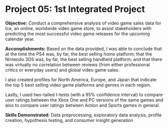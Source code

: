 # Project 05: 1st Integrated Project

**Objective:** Conduct a comprehensive analysis of video game sales data for Ice, an online, worldwide video game store, to assist stakeholders with predicting the most successful video game releases for the upcoming calendar year.

**Accomplishments:** Based on the data provided, I was able to conclude that at the time the PS4 was, by far, the best selling home platform; that the Nintendo 3DS was, by far, the best selling handheld platform; and that there was virtually no correlation between reviews (from either professional critics or everyday users) and global video game sales. 

I also created profiles for North America, Europe, and Japan that indicate the top 5 best selling video game platforms and genres in each region. 

Lastly, I used two-tailed t-tests (with a 95% confidence interval) to compare user ratings between the Xbox One and PC versions of the same games and also to compare user ratings between Action and Sports games in general.
 
**Skills Demonstrated:** Data preprocessing, exploratory data analysis, profile creation, hypothesis testing, and consumer insight generation